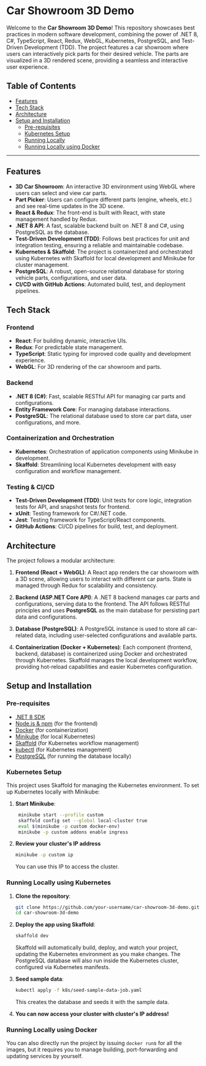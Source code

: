 # Car Showroom 3D Demo

Welcome to the **Car Showroom 3D Demo**! This repository showcases best practices in modern software development, combining the power of .NET 8, C#, TypeScript, React, Redux, WebGL, Kubernetes, PostgreSQL, and Test-Driven Development (TDD). The project features a car showroom where users can interactively pick parts for their desired vehicle. The parts are visualized in a 3D rendered scene, providing a seamless and interactive user experience.

## Table of Contents

- [Features](#features)
- [Tech Stack](#tech-stack)
- [Architecture](#architecture)
- [Setup and Installation](#setup-and-installation)
  - [Pre-requisites](#pre-requisites)
  - [Kubernetes Setup](#kubernetes-setup)
  - [Running Locally](#running-locally)
  - [Running Locally using Docker](#running-locally-using-docker)

---

## Features

- **3D Car Showroom**: An interactive 3D environment using WebGL where users can select and view car parts.
- **Part Picker**: Users can configure different parts (engine, wheels, etc.) and see real-time updates in the 3D scene.
- **React & Redux**: The front-end is built with React, with state management handled by Redux.
- **.NET 8 API**: A fast, scalable backend built on .NET 8 and C#, using PostgreSQL as the database.
- **Test-Driven Development (TDD)**: Follows best practices for unit and integration testing, ensuring a reliable and maintainable codebase.
- **Kubernetes & Skaffold**: The project is containerized and orchestrated using Kubernetes with Skaffold for local development and Minikube for cluster management.
- **PostgreSQL**: A robust, open-source relational database for storing vehicle parts, configurations, and user data.
- **CI/CD with GitHub Actions**: Automated build, test, and deployment pipelines.


## Tech Stack

### Frontend
- **React**: For building dynamic, interactive UIs.
- **Redux**: For predictable state management.
- **TypeScript**: Static typing for improved code quality and development experience.
- **WebGL**: For 3D rendering of the car showroom and parts.

### Backend
- **.NET 8 (C#)**: Fast, scalable RESTful API for managing car parts and configurations.
- **Entity Framework Core**: For managing database interactions.
- **PostgreSQL**: The relational database used to store car part data, user configurations, and more.

### Containerization and Orchestration
- **Kubernetes**: Orchestration of application components using Minikube in development.
- **Skaffold**: Streamlining local Kubernetes development with easy configuration and workflow management.

### Testing & CI/CD
- **Test-Driven Development (TDD)**: Unit tests for core logic, integration tests for API, and snapshot tests for frontend.
- **xUnit**: Testing framework for C#/.NET code.
- **Jest**: Testing framework for TypeScript/React components.
- **GitHub Actions**: CI/CD pipelines for build, test, and deployment.


## Architecture

The project follows a modular architecture:

1. **Frontend (React + WebGL)**: A React app renders the car showroom with a 3D scene, allowing users to interact with different car parts. State is managed through Redux for scalability and consistency.
   
2. **Backend (ASP.NET Core API)**: A .NET 8 backend manages car parts and configurations, serving data to the frontend. The API follows RESTful principles and uses **PostgreSQL** as the main database for persisting part data and configurations.

3. **Database (PostgreSQL)**: A PostgreSQL instance is used to store all car-related data, including user-selected configurations and available parts.

4. **Containerization (Docker + Kubernetes)**: Each component (frontend, backend, database) is containerized using Docker and orchestrated through Kubernetes. Skaffold manages the local development workflow, providing hot-reload capabilities and easier Kubernetes configuration.


## Setup and Installation

### Pre-requisites

- [.NET 8 SDK](https://dotnet.microsoft.com/download/dotnet/8.0)
- [Node.js & npm](https://nodejs.org/en/) (for the frontend)
- [Docker](https://www.docker.com/) (for containerization)
- [Minikube](https://minikube.sigs.k8s.io/docs/start/) (for local Kubernetes)
- [Skaffold](https://skaffold.dev/) (for Kubernetes workflow management)
- [kubectl](https://kubernetes.io/docs/tasks/tools/install-kubectl/) (for Kubernetes management)
- [PostgreSQL](https://www.postgresql.org/download/) (for running the database locally)


### Kubernetes Setup

This project uses Skaffold for managing the Kubernetes environment. To set up Kubernetes locally with Minikube:

1. **Start Minikube**:
   ```bash
    minikube start --profile custom
    skaffold config set --global local-cluster true
    eval $(minikube -p custom docker-env)
    minikube -p custom addons enable ingress
   ```

2. **Review your cluster's IP address**
   ```bash
   minikube -p custom ip
   ```

   You can use this IP to access the cluster.


### Running Locally using Kubernetes

1. **Clone the repository**:
   ```bash
   git clone https://github.com/your-username/car-showroom-3d-demo.git
   cd car-showroom-3d-demo
   ```

2. **Deploy the app using Skaffold**:
   ```bash
   skaffold dev
   ```

   Skaffold will automatically build, deploy, and watch your project, updating the Kubernetes environment as you make changes. The PostgreSQL database will also run inside the Kubernetes cluster, configured via Kubernetes manifests.

3. **Seed sample data**:
    ```bash
    kubectl apply -f k8s/seed-sample-data-job.yaml
    ```

   This creates the database and seeds it with the sample data.

4. **You can now access your cluster with cluster's IP address!**


### Running Locally using Docker

You can also directly run the project by issuing `docker run`s for all the images, but it requires you to manage building, port-forwarding and updating services by yourself.
